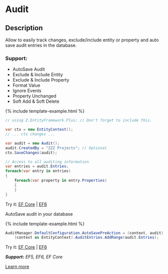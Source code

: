 # Audit

## Description

Allow to easily track changes, exclude/include entity or property and auto save audit entries in the database.

### Support:

 - AutoSave Audit
 - Exclude & Include Entity
 - Exclude & Include Property
 - Format Value
 - Ignore Events
 - Property Unchanged
 - Soft Add & Soft Delete

{% include template-example.html %} 
```csharp
// using Z.EntityFramework.Plus; // Don't forget to include this.

var ctx = new EntityContext();
// ... ctx changes ...

var audit = new Audit();
audit.CreatedBy = "ZZZ Projects"; // Optional
ctx.SaveChanges(audit);

// Access to all auditing information
var entries = audit.Entries;
foreach(var entry in entries)
{
    foreach(var property in entry.Properties)
    {
    }
}

```
Try it: [EF Core](https://dotnetfiddle.net/LPZvLa) | [EF6](https://dotnetfiddle.net/89tii1)

AutoSave audit in your database

{% include template-example.html %} 
```csharp
AuditManager.DefaultConfiguration.AutoSavePreAction = (context, audit) =>
    (context as EntityContext).AuditEntries.AddRange(audit.Entries);

```
Try it: [EF Core](https://dotnetfiddle.net/DeLrTJ) | [EF6](https://dotnetfiddle.net/rRORzM)

***Support:** EF5, EF6, EF Core*

[Learn more](/audit)
